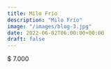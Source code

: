 ```yaml
---
title: Milo Frío
description: "Milo Frío"
image: "/images/blog-3.jpg"
date: 2022-06-02T06:00:00+00:00
draft: false
---
```


$ 7.000
